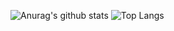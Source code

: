 ![Anurag's github stats](https://github-readme-stats.vercel.app/api?username=2-one-week&show_icons=true)
![Top Langs](https://github-readme-stats.vercel.app/api/top-langs/?username=2-one-week&layout=compact)
